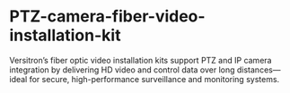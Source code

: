 # PTZ-camera-fiber-video-installation-kit
Versitron’s fiber optic video installation kits support PTZ and IP camera integration by delivering HD video and control data over long distances—ideal for secure, high-performance surveillance and monitoring systems.
